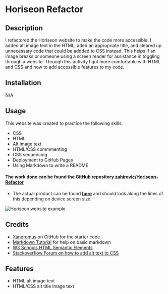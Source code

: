 # Horiseon Refactor

## Description

I refactored the Horiseon website to make the code more accessible. I added alt image text in the HTML, aded an appropriate title, and cleared up unnecessary code that could be addded to CSS instead. This helps if an image breaks or someone using a screen reader for assistance in toggling through a website. Through this activity I got more comfortable with HTML and CSS and how to add accessible features to my code. 

## Installation

N/A

## Usage 

This website was created to practice the following skills:
- CSS
- HTML
- Alt image text
- HTML/CSS commmenting
- CSS sequencing 
- Deployment to GitHub Pages
- Using Markdown to write a README

#### The work done can be found the GitHub repository [zahirovic/Horiseon-Refactor](https://github.com/zahirovic/Horiseon-Refactor)
- The actual product can be found **[here](https://zahirovic.github.io/Horiseon-Refactor/)** and should look along the lines of this depending on device screen size:


![Horiseon website example](assets/images/horiseon-screenshot.png)



## Credits

- [Xandromus](https://github.com/coding-boot-camp/urban-octo-telegram) on GitHub for the starter code 
- [Markdown Tutorial](https://www.markdowntutorial.com/) for help on basic markdown 
- [W3 Schools HTML Semantic Elements](https://www.w3schools.com/html/html5_semantic_elements.asp)
- [Stackoverflow Forum on how to add alt text to CSS](https://stackoverflow.com/questions/4216035/css-background-image-alt-attribute)

## Features

- HTML alt image text
- HTML/CSS alt title image text 

